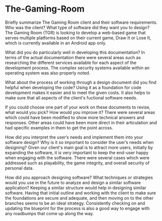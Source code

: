 # The-Gaming-Room

Briefly summarize The Gaming Room client and their software requirements. Who was the client? What type of software did they want you to design?
The Gaming Room (TGR) is looking to develop a web-based game that serves multiple platforms based on their current game, Draw It or Lose It, which is currently available in an Android app only. 

What did you do particularly well in developing this documentation?
In terms of the actual documentation there were several areas such as researching the different services available for each aspect of the development process. The complex security systems available within an operating system was also properly noted. 

What about the process of working through a design document did you find helpful when developing the code?
Using it as a foundation for code development makes it easier and to meet the given costs. It also helps to make sure that all aspects of the client's fuctional software needs. 

If you could choose one part of your work on these documents to revise, what would you pick? How would you improve it?
There were several areas which could have been modified to show more technical answers and responses.  Other areas could have been more direct in their articulation and had specific examples in them to get the point across. 

How did you interpret the user’s needs and implement them into your software design? Why is it so important to consider the user’s needs when designing?
Given our client's main goal is to attract more users, initially by expanding the software, it is very important to keep the end-user happy when engaging with the software. There were several cases which were addressed such as playability, the game integrity, and overall security of personal data. 

How did you approach designing software? What techniques or strategies would you use in the future to analyze and design a similar software application?
Keeping a similar structure would help in designing similar software. Having that initial outline and working with the client to make sure the foundations are secure and adequate, and then moving on to the other branches seems to be an ideal strategy.  Consistently checking on and updating the blueprint for the process is also a good way to engage with any roadbumps that come up along the way. 
